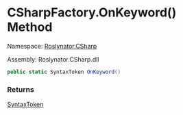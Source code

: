 # CSharpFactory\.OnKeyword\(\) Method

Namespace: [Roslynator.CSharp](../../README.md)

Assembly: Roslynator\.CSharp\.dll

```csharp
public static SyntaxToken OnKeyword()
```

### Returns

[SyntaxToken](https://docs.microsoft.com/en-us/dotnet/api/microsoft.codeanalysis.syntaxtoken)


